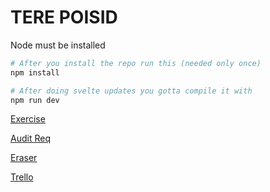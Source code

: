 # TERE POISID

Node must be installed

```bash
# After you install the repo run this (needed only once)
npm install
```

```bash
# After doing svelte updates you gotta compile it with
npm run dev
```

[Exercise](https://github.com/01-edu/public/tree/master/subjects/social-network)

[Audit Req](https://github.com/01-edu/public/tree/master/subjects/social-network/audit)

[Eraser](https://app.eraser.io/workspace/CJOPbqoi4KGm18qrX1qE)

[Trello](https://trello.com/b/JhSNJVWG/social-network)
